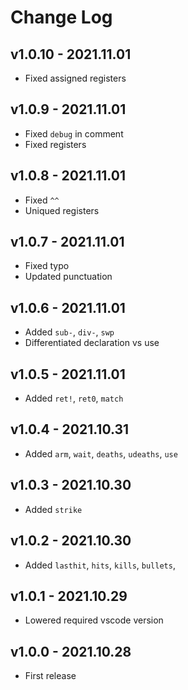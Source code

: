 # Change Log

## v1.0.10 - 2021.11.01
* Fixed assigned registers

## v1.0.9 - 2021.11.01
* Fixed `debug` in comment
* Fixed registers

## v1.0.8 - 2021.11.01
* Fixed `^^`
* Uniqued registers

## v1.0.7 - 2021.11.01
* Fixed typo
* Updated punctuation

## v1.0.6 - 2021.11.01
* Added `sub-`, `div-`, `swp`
* Differentiated declaration vs use

## v1.0.5 - 2021.11.01
* Added `ret!`, `ret0`, `match`

## v1.0.4 - 2021.10.31
* Added `arm`, `wait`, `deaths`, `udeaths`, `use`

## v1.0.3 - 2021.10.30
* Added `strike`

## v1.0.2 - 2021.10.30
* Added `lasthit`, `hits`, `kills`, `bullets`,

## v1.0.1 - 2021.10.29
* Lowered required vscode version

## v1.0.0 - 2021.10.28
* First release
